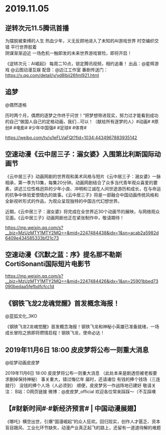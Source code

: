 # 2019.11.05

## 逆转次元11.5腾讯首播

为摆脱被束缚的人生
热血少年，义无反顾地进入了未知的AI游戏世界
时空编织交错
平行世界胶着  
阴谋渐渐迫近
一场危机一触即发的未来世界游戏冒险，即将开启！

《逆转次元：AI崛起》
每周二10点，锁定腾讯视频，相约追番！
出品：@星辉游戏 @云图动漫互娱
配音：@边江工作室
番剧传送门：https://v.qq.com/detail/y/yd8lbii26fml921.html
## 追梦

@偶然逐格  

历时两个月，偶燃的逐梦之作终于问世！“把梦想带进现实，努力过才能看到成功的自己”做国人自己的定格动画，我们...可以！（献给所有逐梦的人）#动画# #原创# #电影# #少年中国强# #足球# #体育#

https://weibo.com/tv/v/IeFLVaFQt?fid=1034:4434967883935142


## 空速动漫《云中居三子：溺女婆》入围第比利斯国际动画节

《云中居三子》动画网剧的世界观和美术风格与短片《云中居三子：溺女婆》一脉相承，第一季为13集，每集20分钟。动画网剧结合了众多当代青年观众喜爱的要素，讲述三位性格迥异的少年小良、冲明和江诚在人间世途游历和成长，在与命运的抗争中体验爱恨情仇的故事。《云中居三子》将是一部融合中国动画传统风格和全新视听形式的作品，为观众呈现独特的中国古代幻想世界。

近期，《云中居三子：溺女婆》将完成在全世界近30个动画节的展映，与网络观众见面。《云中居三子》动画网剧也正在紧张制作中，敬请期待！

https://mp.weixin.qq.com/s?__biz=MzUzMTY1MTY2MQ==&mid=2247484438&idx=1&sn=acab2a5982d6409e434585333bf21c73
## 空速动漫《沉默之蓝：序》提名那不勒斯CortiSonanti国际短片电影节

https://mp.weixin.qq.com/s?__biz=MzUzMTY1MTY2MQ==&mid=2247484426&idx=1&sn=25901bbed73090bedaa5fefbdfcfcc1d
## 《钢铁飞龙2龙魂觉醒》首发概念海报！

@蓝弧文化_3KO                            

《钢铁飞龙2龙魂觉醒》首发概念海报！钢铁飞龙和神秘小英雄已准备就绪，一场成长冒险之旅即将燃情启程！钢铁飞龙，使命必达！
## 2019年11月6日  18:00 皮皮梦将公布一则重大消息

@绘梦动画皮皮梦  

2019年11月6日  18:00
皮皮梦将公布一则重大消息
（此处本来是剧透但被老板要求删掉保持神秘）
事关重大，错过悔亿年
届时，还请诸位
有钱的捧个钱场（三连就行）
没钱的捧个人场（人必须到）
顺便，皮皮梦另一作战阵地已建好
敬请关注：
B站：O网页链接
微博：@皮皮梦_official
欢迎各位常来踩踩～（不互踩噢
## 【#财新时间#·#新经济预言# | 中国动漫展翅】

《哪吒》横空出世，引爆“国漫崛起”的众人狂欢。回归现实，创作人才匮乏、资本盲目跟风、工业化环节缺失，动漫产业真正起飞的路上，还留有一道道待解的难题 